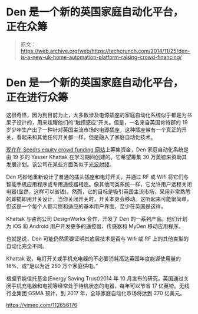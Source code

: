 # Den 是一个新的英国家庭自动化平台，正在众筹 

> 原文：<https://web.archive.org/web/https://techcrunch.com/2014/11/25/den-is-a-new-uk-home-automation-platform-raising-crowd-financing/>

# Den 是一个新的英国家庭自动化平台，正在进行众筹

这很奇怪，因为到目前为止，大多数涉及电源插座的家庭自动化系统似乎都是为书呆子设计的，用来炫耀他们的“触摸感应”开关。但是，一名来自英国肯特郡的 19 岁少年生产出了一种针对英国主流市场的电源插座，这种插座带有一个真正的开关，看起来和其他任何开关都一样，但是融入了家庭自动化技术。

[现在在 Seedrs equity crowd funding 网站](https://web.archive.org/web/20221225021526/https://www.seedrs.com/startups/den)上筹集资金，Den 家庭自动化系统是由 19 岁的 Yasser Khattak 在学习期间创建的。它希望筹集 30 万英镑来资助其发展计划。该公司在某些方面类似于[光波射频](https://web.archive.org/web/20221225021526/http://www.lightwaverf.com/)。

Den 巧妙地重新设计了普通的插头插座和电灯开关，并通过 RF 或 Wifi 将它们与智能手机应用程序或专用遥控器相连。像其他同类系统一样，它允许用户远程关闭电器(显然，这样可以省钱)。然而，它的目标是吸引英国主流市场，采用非常熟悉的即插即用开关设计，当你关闭开关时，开关本身会移动。这听起来可能很简单，但这是一个每个人都习惯和适应的基本用户界面，至少在英国是这样。

Khattak 与咨询公司 DesignWorks 合作，开发了 Den 的一系列产品。他们计划为 iOS 和 Android 用户开发更多的遥控器、传感器和 MyDen 移动应用程序。

也就是说，Den 可能仍然需要证明其底层技术是否与 Wifi 或 RF 上的其他类型的自动化完全不同。

Khattak 说，电灯开关或手机充电器的不必要消耗高达英国年度能源使用量的 16%，或“足以为近 250 万个家庭供电。”

根据节能信托基金(Energy Saving Trust)2014 年 10 月发布的研究，英国通过关闭手机充电器和电视等经常处于待机状态的电器，每年可以节省 17 亿英镑。无线行业集团 GSMA 预计，到 2017 年，全球家庭自动化市场将达到 270 亿美元。

https://vimeo.com/112656176